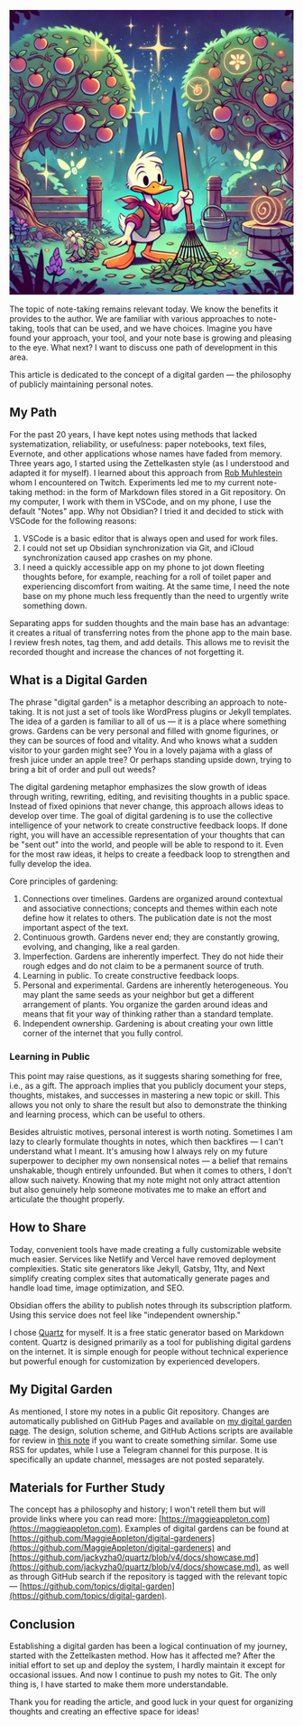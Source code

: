 ![alt text](DigitalGarden.jpg)

The topic of note-taking remains relevant today. We know the benefits it provides to the author. We are familiar with various approaches to note-taking, tools that can be used, and we have choices. Imagine you have found your approach, your tool, and your note base is growing and pleasing to the eye. What next? I want to discuss one path of development in this area.

This article is dedicated to the concept of a digital garden — the philosophy of publicly maintaining personal notes.

## My Path

For the past 20 years, I have kept notes using methods that lacked systematization, reliability, or usefulness: paper notebooks, text files, Evernote, and other applications whose names have faded from memory. Three years ago, I started using the Zettelkasten style (as I understood and adapted it for myself). I learned about this approach from [Rob Muhlestein](https://github.com/rwxrob) whom I encountered on Twitch. Experiments led me to my current note-taking method: in the form of Markdown files stored in a Git repository. On my computer, I work with them in VSCode, and on my phone, I use the default "Notes" app. Why not Obsidian? I tried it and decided to stick with VSCode for the following reasons:
1. VSCode is a basic editor that is always open and used for work files.
2. I could not set up Obsidian synchronization via Git, and iCloud synchronization caused app crashes on my phone.
3. I need a quickly accessible app on my phone to jot down fleeting thoughts before, for example, reaching for a roll of toilet paper and experiencing discomfort from waiting. At the same time, I need the note base on my phone much less frequently than the need to urgently write something down.

Separating apps for sudden thoughts and the main base has an advantage: it creates a ritual of transferring notes from the phone app to the main base. I review fresh notes, tag them, and add details. This allows me to revisit the recorded thought and increase the chances of not forgetting it.

## What is a Digital Garden

The phrase "digital garden" is a metaphor describing an approach to note-taking. It is not just a set of tools like WordPress plugins or Jekyll templates. The idea of a garden is familiar to all of us — it is a place where something grows. Gardens can be very personal and filled with gnome figurines, or they can be sources of food and vitality. And who knows what a sudden visitor to your garden might see? You in a lovely pajama with a glass of fresh juice under an apple tree? Or perhaps standing upside down, trying to bring a bit of order and pull out weeds?

The digital gardening metaphor emphasizes the slow growth of ideas through writing, rewriting, editing, and revisiting thoughts in a public space. Instead of fixed opinions that never change, this approach allows ideas to develop over time. The goal of digital gardening is to use the collective intelligence of your network to create constructive feedback loops. If done right, you will have an accessible representation of your thoughts that can be "sent out" into the world, and people will be able to respond to it. Even for the most raw ideas, it helps to create a feedback loop to strengthen and fully develop the idea.

Core principles of gardening:
1. Connections over timelines. Gardens are organized around contextual and associative connections; concepts and themes within each note define how it relates to others. The publication date is not the most important aspect of the text.
2. Continuous growth. Gardens never end; they are constantly growing, evolving, and changing, like a real garden.
3. Imperfection. Gardens are inherently imperfect. They do not hide their rough edges and do not claim to be a permanent source of truth.
4. Learning in public. To create constructive feedback loops.
5. Personal and experimental. Gardens are inherently heterogeneous. You may plant the same seeds as your neighbor but get a different arrangement of plants. You organize the garden around ideas and means that fit your way of thinking rather than a standard template.
6. Independent ownership. Gardening is about creating your own little corner of the internet that you fully control.

### Learning in Public

This point may raise questions, as it suggests sharing something for free, i.e., as a gift. The approach implies that you publicly document your steps, thoughts, mistakes, and successes in mastering a new topic or skill. This allows you not only to share the result but also to demonstrate the thinking and learning process, which can be useful to others.

Besides altruistic motives, personal interest is worth noting. Sometimes I am lazy to clearly formulate thoughts in notes, which then backfires — I can't understand what I meant. It's amusing how I always rely on my future superpower to decipher my own nonsensical notes — a belief that remains unshakable, though entirely unfounded. But when it comes to others, I don’t allow such naivety. Knowing that my note might not only attract attention but also genuinely help someone motivates me to make an effort and articulate the thought properly.

## How to Share

Today, convenient tools have made creating a fully customizable website much easier. Services like Netlify and Vercel have removed deployment complexities. Static site generators like Jekyll, Gatsby, 11ty, and Next simplify creating complex sites that automatically generate pages and handle load time, image optimization, and SEO.

Obsidian offers the ability to publish notes through its subscription platform. Using this service does not feel like "independent ownership."

I chose [Quartz](https://quartz.jzhao.xyz/) for myself. It is a free static generator based on Markdown content. Quartz is designed primarily as a tool for publishing digital gardens on the internet. It is simple enough for people without technical experience but powerful enough for customization by experienced developers.

## My Digital Garden

As mentioned, I store my notes in a public Git repository. Changes are automatically published on GitHub Pages and available on [my digital garden page](https://devirium.avvero.pw). The design, solution scheme, and GitHub Actions scripts are available for review in [this note](https://devirium.avvero.pw/2024/2024-07/How-I-Built-Devirium/) if you want to create something similar. Some use RSS for updates, while I use a Telegram channel for this purpose. It is specifically an update channel, messages are not posted separately.

## Materials for Further Study

The concept has a philosophy and history; I won't retell them but will provide links where you can read more: [https://maggieappleton.com](https://maggieappleton.com). Examples of digital gardens can be found at [https://github.com/MaggieAppleton/digital-gardeners](https://github.com/MaggieAppleton/digital-gardeners) and [https://github.com/jackyzha0/quartz/blob/v4/docs/showcase.md](https://github.com/jackyzha0/quartz/blob/v4/docs/showcase.md), as well as through GitHub search if the repository is tagged with the relevant topic — [https://github.com/topics/digital-garden](https://github.com/topics/digital-garden).

## Conclusion

Establishing a digital garden has been a logical continuation of my journey, started with the Zettelkasten method. How has it affected me? After the initial effort to set up and deploy the system, I hardly maintain it except for occasional issues. And now I continue to push my notes to Git. The only thing is, I have started to make them more understandable.

Thank you for reading the article, and good luck in your quest for organizing thoughts and creating an effective space for ideas!